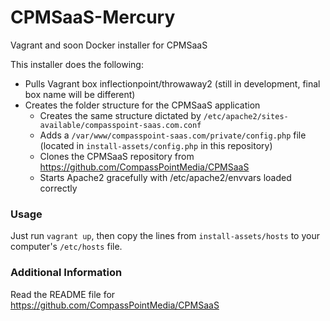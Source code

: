 # CPMSaaS-Mercury
Vagrant and soon Docker installer for CPMSaaS

This installer does the following:
* Pulls Vagrant box inflectionpoint/throwaway2 (still in development, final box name will be different)
* Creates the folder structure for the CPMSaaS application
    * Creates the same structure dictated by `/etc/apache2/sites-available/compasspoint-saas.com.conf`
    * Adds a `/var/www/compasspoint-saas.com/private/config.php` file (located in `install-assets/config.php` in this repository)
    * Clones the CPMSaaS repository from https://github.com/CompassPointMedia/CPMSaaS
    * Starts Apache2 gracefully with /etc/apache2/envvars loaded correctly
    
    
### Usage

Just run `vagrant up`, then copy the lines from `install-assets/hosts` to your computer's `/etc/hosts` file.

### Additional Information

Read the README file for https://github.com/CompassPointMedia/CPMSaaS
